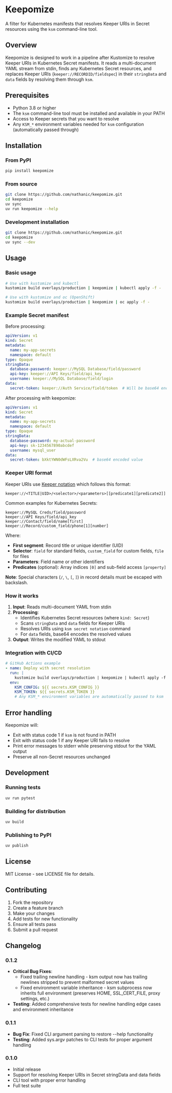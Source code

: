 # Keepomize

A filter for Kubernetes manifests that resolves Keeper URIs in Secret resources using the `ksm` command-line tool.

## Overview

Keepomize is designed to work in a pipeline after Kustomize to resolve Keeper URIs in Kubernetes Secret manifests. It reads a multi-document YAML stream from stdin, finds any Kubernetes Secret resources, and replaces Keeper URIs (`keeper://RECORDID/fieldspec`) in their `stringData` and `data` fields by resolving them through `ksm`.

## Prerequisites

- Python 3.8 or higher
- The `ksm` command-line tool must be installed and available in your PATH
- Access to Keeper secrets that you want to resolve
- Any `KSM_*` environment variables needed for `ksm` configuration (automatically passed through)

## Installation

### From PyPI

```bash
pip install keepomize
```

### From source

```bash
git clone https://github.com/nathanic/keepomize.git
cd keepomize
uv sync
uv run keepomize --help
```

### Development installation

```bash
git clone https://github.com/nathanic/keepomize.git
cd keepomize
uv sync --dev
```

## Usage

### Basic usage

```bash
# Use with kustomize and kubectl
kustomize build overlays/production | keepomize | kubectl apply -f -

# Use with kustomize and oc (OpenShift)
kustomize build overlays/production | keepomize | oc apply -f -
```

### Example Secret manifest

Before processing:
```yaml
apiVersion: v1
kind: Secret
metadata:
  name: my-app-secrets
  namespace: default
type: Opaque
stringData:
  database-password: keeper://MySQL Database/field/password
  api-key: keeper://API Keys/field/api_key
  username: keeper://MySQL Database/field/login
data:
  secret-token: keeper://Auth Service/field/token  # Will be base64 encoded
```

After processing with keepomize:
```yaml
apiVersion: v1
kind: Secret
metadata:
  name: my-app-secrets
  namespace: default
type: Opaque
stringData:
  database-password: my-actual-password
  api-key: sk-1234567890abcdef
  username: mysql_user
data:
  secret-token: bXktYWN0dWFsLXRva2Vu  # base64 encoded value
```

### Keeper URI format

Keeper URIs use [Keeper notation](https://docs.keeper.io/en/keeperpam/secrets-manager/about/keeper-notation) which follows this format:
```
keeper://<TITLE|UID>/<selector>/<parameters>[[predicate1][predicate2]]
```

Common examples for Kubernetes Secrets:
```
keeper://MySQL Creds/field/password
keeper://API Keys/field/api_key
keeper://Contact/field/name[first]
keeper://Record/custom_field/phone[1][number]
```

Where:
- **First segment**: Record title or unique identifier (UID)
- **Selector**: `field` for standard fields, `custom_field` for custom fields, `file` for files
- **Parameters**: Field name or other identifiers
- **Predicates** (optional): Array indices `[0]` and sub-field access `[property]`

**Note**: Special characters (`/`, `\`, `[`, `]`) in record details must be escaped with backslash.

### How it works

1. **Input**: Reads multi-document YAML from stdin
2. **Processing**: 
   - Identifies Kubernetes Secret resources (where `kind: Secret`)
   - Scans `stringData` and `data` fields for Keeper URIs
   - Resolves URIs using `ksm secret notation` command
   - For `data` fields, base64 encodes the resolved values
3. **Output**: Writes the modified YAML to stdout

### Integration with CI/CD

```yaml
# GitHub Actions example
- name: Deploy with secret resolution
  run: |
    kustomize build overlays/production | keepomize | kubectl apply -f -
  env:
    KSM_CONFIG: ${{ secrets.KSM_CONFIG }}
    KSM_TOKEN: ${{ secrets.KSM_TOKEN }}
    # Any KSM_* environment variables are automatically passed to ksm
```

## Error handling

Keepomize will:
- Exit with status code 1 if `ksm` is not found in PATH
- Exit with status code 1 if any Keeper URI fails to resolve
- Print error messages to stderr while preserving stdout for the YAML output
- Preserve all non-Secret resources unchanged

## Development

### Running tests

```bash
uv run pytest
```

### Building for distribution

```bash
uv build
```

### Publishing to PyPI

```bash
uv publish
```

## License

MIT License - see LICENSE file for details.

## Contributing

1. Fork the repository
2. Create a feature branch
3. Make your changes
4. Add tests for new functionality
5. Ensure all tests pass
6. Submit a pull request

## Changelog

### 0.1.2

- **Critical Bug Fixes**:
  - Fixed trailing newline handling - ksm output now has trailing newlines stripped to prevent malformed secret values
  - Fixed environment variable inheritance - ksm subprocess now inherits full environment (preserves HOME, SSL_CERT_FILE, proxy settings, etc.)
- **Testing**: Added comprehensive tests for newline handling edge cases and environment inheritance

### 0.1.1

- **Bug Fix**: Fixed CLI argument parsing to restore --help functionality
- **Testing**: Added sys.argv patches to CLI tests for proper argument handling

### 0.1.0

- Initial release
- Support for resolving Keeper URIs in Secret stringData and data fields
- CLI tool with proper error handling
- Full test suite